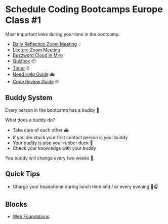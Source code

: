 # Schedule Coding Bootcamps Europe Class #1

Most important links during your time in the bootcamp.

- [Daily Reflection Zoom Meeting](https://zoom.us/j/93943802820?pwd=RFVmR2tRUW9YVmlzUUd0dUxVbWZ5UT09) 💡
- [Lecture Zoom Meeting](https://zoom.us/j/97431342478?pwd=RERSb3NseFpsUFZlcU1IbEkxbXR1Zz09)
- [Buzzword Cloud in Miro](https://miro.com/app/board/o9J_lNERwJs=/)
- [Quizbox](https://quizbox.dev) 📦
- [Timer](https://cuckoo.team/coding-bootcamps.eu_Class1) ⏰
- [Need Help Guide](need-help.md) 🚑
- [Code Review Guide](code-review.md) 🤓

## Buddy System

Every person in the bootcamp has a buddy 🎉

What does a buddy do?

- Take care of each other 🚑
- If you are stuck your first contact person is your buddy
- Your buddy is also your rubber duck 🦆
- Check your knowledge with your buddy

You buddy will change every two weeks 📅.

## Quick Tips

- Charge your headphone during lunch time and / or every evening 🔋🎧

## Blocks

- [Web Foundations](blocks/01-web-foundations/)
